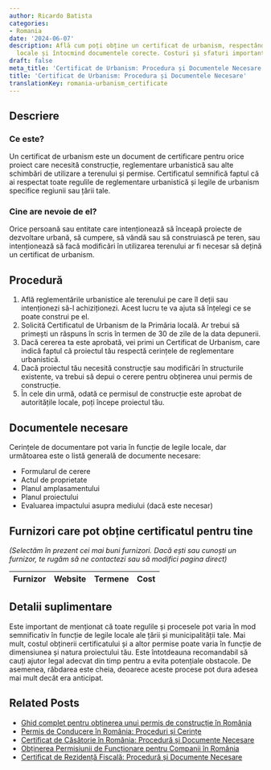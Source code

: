 ```yaml
---
author: Ricardo Batista
categories:
- Romania
date: '2024-06-07'
description: Află cum poți obține un certificat de urbanism, respectând reglementările
  locale și întocmind documentele corecte. Costuri și sfaturi importante incluse.
draft: false
meta_title: 'Certificat de Urbanism: Procedura și Documentele Necesare'
title: 'Certificat de Urbanism: Procedura și Documentele Necesare'
translationKey: romania-urbanism_certificate
---
```



## Descriere
### Ce este?
Un certificat de urbanism este un document de certificare pentru orice proiect care necesită construcție, reglementare urbanistică sau alte schimbări de utilizare a terenului și permise. Certificatul semnifică faptul că ai respectat toate regulile de reglementare urbanistică și legile de urbanism specifice regiunii sau țării tale.

### Cine are nevoie de el?
Orice persoană sau entitate care intenționează să înceapă proiecte de dezvoltare urbană, să cumpere, să vândă sau să construiască pe teren, sau intenționează să facă modificări în utilizarea terenului ar fi necesar să dețină un certificat de urbanism.

## Procedură

1. Află reglementările urbanistice ale terenului pe care îl deții sau intenționezi să-l achiziționezi. Acest lucru te va ajuta să înțelegi ce se poate construi pe el.
2. Solicită Certificatul de Urbanism de la Primăria locală. Ar trebui să primești un răspuns în scris în termen de 30 de zile de la data depunerii.
3. Dacă cererea ta este aprobată, vei primi un Certificat de Urbanism, care indică faptul că proiectul tău respectă cerințele de reglementare urbanistică.
4. Dacă proiectul tău necesită construcție sau modificări în structurile existente, va trebui să depui o cerere pentru obținerea unui permis de construcție.
5. În cele din urmă, odată ce permisul de construcție este aprobat de autoritățile locale, poți începe proiectul tău.

## Documentele necesare

Cerințele de documentare pot varia în funcție de legile locale, dar următoarea este o listă generală de documente necesare:

- Formularul de cerere
- Actul de proprietate
- Planul amplasamentului
- Planul proiectului
- Evaluarea impactului asupra mediului (dacă este necesar)

## Furnizori care pot obține certificatul pentru tine

_(Selectăm în prezent cei mai buni furnizori. Dacă ești sau cunoști un furnizor, te rugăm să ne contactezi sau să modifici pagina direct)_

| Furnizor        |     Website     |     Termene      |       Cost       |
| --------------- | --------------- |  :-------------: | :-------------: |

## Detalii suplimentare

Este important de menționat că toate regulile și procesele pot varia în mod semnificativ în funcție de legile locale ale țării și municipalității tale. Mai mult, costul obținerii certificatului și a altor permise poate varia în funcție de dimensiunea și natura proiectului tău. Este întotdeauna recomandabil să cauți ajutor legal adecvat din timp pentru a evita potențiale obstacole. De asemenea, răbdarea este cheia, deoarece aceste procese pot dura adesea mai mult decât era anticipat.


## Related Posts

- [Ghid complet pentru obținerea unui permis de construcție în România](https://tramitit.com/ro/guides/romania/autorizatie_de_construire/)
- [Permis de Conducere în România: Proceduri și Cerințe](https://tramitit.com/ro/guides/romania/permis_de_conducere/)
- [Certificat de Căsătorie în România: Procedură și Documente Necesare](https://tramitit.com/ro/guides/romania/certificat_de_casatorie/)
- [Obținerea Permisiunii de Funcționare pentru Companii în România](https://tramitit.com/ro/guides/romania/autorizatie_de_functionare_pentru_firme/)
- [Certificat de Rezidență Fiscală: Procedură și Documente Necesare](https://tramitit.com/ro/guides/romania/certificat_fiscal/)